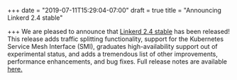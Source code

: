 +++
date = "2019-07-11T15:29:04-07:00"
draft = true
title = "Announcing Linkerd 2.4 stable"

+++
We are pleased to announce that
[Linkerd 2.4 stable](https://github.com/linkerd/linkerd2/releases/tag/stable-2.4.0)
has been released! This release adds traffic splitting functionality, support
for the Kubernetes Service Mesh Interface (SMI), graduates high-availability
support out of experimental status, and adds a tremendous list of other improvements,
performance enhancements, and bug fixes. Full release notes are available
[here.](https://lists.cncf.io/g/cncf-linkerd-dev/topic/announcing_linkerd2/32431552?p=,,,20,0,0,0::recentpostdate%2Fsticky,,,20,2,0,32431552)